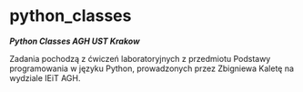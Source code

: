 # python_classes
***Python Classes AGH UST Krakow***

Zadania pochodzą z ćwiczeń laboratoryjnych z przedmiotu Podstawy programowania w języku Python, prowadzonych przez Zbigniewa Kaletę na wydziale IEiT AGH.
